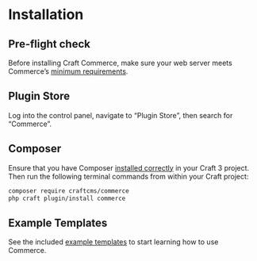 # Installation

## Pre-flight check

Before installing Craft Commerce, make sure your web server meets Commerce’s [minimum requirements](requirements.md).

## Plugin Store

Log into the control panel, navigate to “Plugin Store”, then search for “Commerce”.

## Composer

Ensure that you have Composer [installed correctly](https://craftcms.com/docs/3.x/installation.html#downloading-with-composer) in your Craft 3 project. Then run the following terminal commands from within your Craft project:

```bash
composer require craftcms/commerce
php craft plugin/install commerce
```

## Example Templates

See the included [example templates](example-templates.md) to start learning how to use Commerce.
